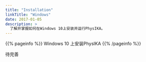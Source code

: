 ```yaml
---
title: "Installation"
linkTitle: "Windows"
date: 2017-01-05
description: >
  了解并掌握如何在Windows 10上安装并运行PhysIKA。
---
```


{{% pageinfo %}}
Windows 10 上安装PhysIKA
{{% /pageinfo %}}


待完善